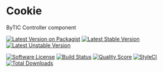 # Cookie
ByTIC Controller component

[![Latest Version on Packagist](https://img.shields.io/packagist/v/bytic/cookie.svg?style=flat-square)](https://packagist.org/packages/bytic/cookie)
[![Latest Stable Version](https://poser.pugx.org/bytic/cookie/v/stable)](https://packagist.org/packages/bytic/cookie)
[![Latest Unstable Version](https://poser.pugx.org/bytic/cookie/v/unstable)](https://packagist.org/packages/bytic/cookie)

[![Software License](https://img.shields.io/badge/license-MIT-brightgreen.svg?style=flat-square)](LICENSE)
[![Build Status](https://img.shields.io/travis/bytic/cookie/master.svg?style=flat-square)](https://travis-ci.org/bytic/framework)
[![Quality Score](https://img.shields.io/scrutinizer/g/bytic/cookie.svg?style=flat-square)](https://scrutinizer-ci.com/g/bytic/cookie)
[![StyleCI](https://styleci.io/repos/119902214/shield?branch=master)](https://styleci.io/repos/119902214)
[![Total Downloads](https://img.shields.io/packagist/dt/bytic/cookie.svg?style=flat-square)](https://packagist.org/packages/bytic/cookie)

